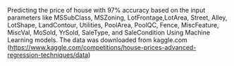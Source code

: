 Predicting the price of house with 97% accuracy based on the input parameters like MSSubClass, MSZoning, LotFrontage,LotArea, Street, Alley, LotShape, LandContour, Utilities, PoolArea, PoolQC, Fence, MiscFeature, MiscVal, MoSold,	YrSold, SaleType, and SaleCondition	 Using  Machine Learning models. The data was downloaded from kaggle.com (https://www.kaggle.com/competitions/house-prices-advanced-regression-techniques/data) 